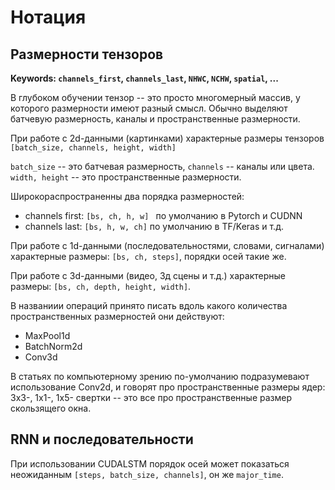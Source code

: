 # Нотация


## Размерности тензоров

**Keywords: `channels_first`, `channels_last`, `NHWC`, `NCHW`, `spatial`, ...**

В глубоком обучении тензор -- это просто многомерный массив, у которого размерности имеют разный смысл. Обычно выделяют батчевую размерность, каналы и пространственные размерности.

При работе с 2d-данными (картинками) характерные размеры тензоров `[batch_size, channels, height, width]`

`batch_size` -- это батчевая размерность, `channels` -- каналы или цвета.
`width, height` -- это пространственные размерности.


Широкораспространенны два порядка размерностей:
 - channels first: `[bs, ch, h, w] ` по умолчанию в Pytorch и CUDNN
 - channels last: `[bs, h, w, ch]` по умолчанию в TF/Keras и т.д.


При работе с 1d-данными (последовательностями, словами, сигналами) характерные размеры:
`[bs, ch, steps]`, порядки осей такие же.

При работе с 3d-данными (видео, 3д сцены и т.д.) характерные размеры: `[bs, ch, depth, height, width]`.


В названиии операций принято писать вдоль какого количества пространственных размерностей они действуют:
 - MaxPool1d
 - BatchNorm2d
 - Conv3d


В статьях по компьютерному зрению по-умолчанию подразумевают использование Conv2d, и говорят про пространственные размеры ядер: 3x3-, 1х1-, 1x5- свертки -- это все про пространственные размер скользящего окна.


## RNN и последовательности

При использовании CUDALSTM порядок осей может показаться неожиданным `[steps, batch_size, channels]`, он же `major_time`.

